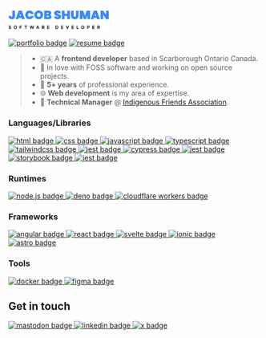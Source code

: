 <a href="https://jacobshuman.ca">
  <p>
    <picture>
      <source media="(prefers-color-scheme: dark)" srcset="./dark-header.svg" />
      <img alt="header" src="./light-header.svg" width="40%" />
    </picture>
  </p>
</a>

[![portfolio badge](https://img.shields.io/badge/portfolio-3B87FF?style=for-the-badge&logo=amp&logoColor=white)](https://jacobshuman.ca)
[![resume badge](https://img.shields.io/badge/resume-FC4C02?style=for-the-badge&logo=googledocs&logoColor=white)](https://jacobshuman.ca/resume.pdf)

> - :canada: A **frontend developer** based in Scarborough Ontario Canada.
> - :open_book: In love with FOSS software and working on open source projects.
> - :calendar: **5+ years** of professional experience.
> - :globe_with_meridians: **Web development** is my area of expertise.
> - :briefcase: **Technical Manager** @ [Indigenous Friends Association](https://indigenousfriends.org).

### Languages/Libraries

<a href="https://developer.mozilla.org/en-US/docs/Learn/HTML/Introduction_to_HTML">
  <picture>
    <source media="(prefers-color-scheme: dark)" srcset="https://img.shields.io/badge/html-202020?style=for-the-badge&logo=html5" />
    <img alt="html badge" src="https://img.shields.io/badge/html-f0f0f0?style=for-the-badge&logo=html5" />
  </picture>
</a>
<a href="https://developer.mozilla.org/en-US/docs/Learn/CSS/First_steps/What_is_CSS">
  <picture>
    <source media="(prefers-color-scheme: dark)" srcset="https://img.shields.io/badge/css-202020?style=for-the-badge&logo=css3&logoColor=489AE0" />
    <img alt="css badge" src="https://img.shields.io/badge/css-f0f0f0?style=for-the-badge&logo=css3&logoColor=489AE0" />
  </picture>
</a>
<a href="https://developer.mozilla.org/en-US/docs/Learn/JavaScript/First_steps/What_is_JavaScript">
  <picture>
    <source media="(prefers-color-scheme: dark)" srcset="https://img.shields.io/badge/javascript-202020?style=for-the-badge&logo=javascript" />
    <img alt="javascript badge" src="https://img.shields.io/badge/javascript-f0f0f0?style=for-the-badge&logo=javascript" />
  </picture>
</a>
<a href="https://www.typescriptlang.org/">
  <picture>
    <source media="(prefers-color-scheme: dark)" srcset="https://img.shields.io/badge/typescript-202020?style=for-the-badge&logo=typescript" />
    <img alt="typescript badge" src="https://img.shields.io/badge/typescript-f0f0f0?style=for-the-badge&logo=typescript" />
  </picture>
</a>
<a href="https://tailwindcss.com/">
  <picture>
    <source media="(prefers-color-scheme: dark)" srcset="https://img.shields.io/badge/tailwind_css-202020?style=for-the-badge&logo=tailwindcss" />
    <img alt="tailwindcss badge" src="https://img.shields.io/badge/tailwind_css-f0f0f0?style=for-the-badge&logo=tailwindcss" />
  </picture>
</a>
<a href="https://jestjs.io/">
  <picture>
    <source media="(prefers-color-scheme: dark)" srcset="https://img.shields.io/badge/jest-202020?style=for-the-badge&logo=jest&logoColor=C21325" />
    <img alt="jest badge" src="https://img.shields.io/badge/jest-f0f0f0?style=for-the-badge&logo=jest&logoColor=C21325" />
  </picture>
</a>
<a href="https://www.cypress.io/">
  <picture>
    <source media="(prefers-color-scheme: dark)" srcset="https://img.shields.io/badge/cypress-202020?style=for-the-badge&logo=cypress" />
    <img alt="cypress badge" src="https://img.shields.io/badge/cypress-f0f0f0?style=for-the-badge&logo=cypress" />
  </picture>
</a>
<a href="https://playwright.dev/">
  <picture>
    <source media="(prefers-color-scheme: dark)" srcset="https://img.shields.io/badge/playwright-202020?style=for-the-badge&logo=jest&logoColor=67B859" />
    <img alt="jest badge" src="https://img.shields.io/badge/playwright-f0f0f0?style=for-the-badge&logo=jest&logoColor=67B859" />
  </picture>
</a>
<a href="https://storybook.js.org/">
  <picture>
    <source media="(prefers-color-scheme: dark)" srcset="https://img.shields.io/badge/storybook-202020?style=for-the-badge&logo=storybook" />
    <img alt="storybook badge" src="https://img.shields.io/badge/storybook-f0f0f0?style=for-the-badge&logo=storybook" />
  </picture>
</a>
<a href="https://flutter.dev/">
  <picture>
    <source media="(prefers-color-scheme: dark)" srcset="https://img.shields.io/badge/flutter-202020?style=for-the-badge&logo=flutter&logoColor=02569B" />
    <img alt="jest badge" src="https://img.shields.io/badge/flutter-f0f0f0?style=for-the-badge&logo=flutter&logoColor=02569B" />
  </picture>
</a>

### Runtimes

<a href="https://nodejs.org/">
  <picture>
    <source media="(prefers-color-scheme: dark)" srcset="https://img.shields.io/badge/node.js-202020?style=for-the-badge&logo=node.js" />
    <img alt="node.js badge" src="https://img.shields.io/badge/node.js-f0f0f0?style=for-the-badge&logo=node.js" />
  </picture>
</a>
<a href="https://deno.com/">
  <picture>
    <source media="(prefers-color-scheme: dark)" srcset="https://img.shields.io/badge/deno-202020?style=for-the-badge&logo=deno" />
    <img alt="deno badge" src="https://img.shields.io/badge/deno-f0f0f0?style=for-the-badge&logo=deno&logoColor=black" />
  </picture>
</a>
<a href="https://workers.cloudflare.com/">
  <picture>
    <source media="(prefers-color-scheme: dark)" srcset="https://img.shields.io/badge/cloudflare_workers-202020?style=for-the-badge&logo=cloudflareworkers" />
    <img alt="cloudflare workers badge" src="https://img.shields.io/badge/cloudflare_workers-f0f0f0?style=for-the-badge&logo=cloudflareworkers" />
  </picture>
</a>

### Frameworks

<a href="https://angular.dev/">
  <picture>
    <source media="(prefers-color-scheme: dark)" srcset="https://img.shields.io/badge/angular-202020?style=for-the-badge&logo=angular&logoColor=d63b9e" />
    <img alt="angular badge" src="https://img.shields.io/badge/angular-f0f0f0?style=for-the-badge&logo=angular&logoColor=d63b9e" />
  </picture>
</a>
<a href="https://react.dev/">
  <picture>
    <source media="(prefers-color-scheme: dark)" srcset="https://img.shields.io/badge/react-202020?style=for-the-badge&logo=react" />
    <img alt="react badge" src="https://img.shields.io/badge/react-f0f0f0?style=for-the-badge&logo=react" />
  </picture>
</a>
<a href="https://svelte.dev/">
  <picture>
    <source media="(prefers-color-scheme: dark)" srcset="https://img.shields.io/badge/svelte-202020?style=for-the-badge&logo=svelte" />
    <img alt="svelte badge" src="https://img.shields.io/badge/svelte-f0f0f0?style=for-the-badge&logo=svelte" />
  </picture>
</a>
<a href="https://ionicframework.com/">
  <picture>
    <source media="(prefers-color-scheme: dark)" srcset="https://img.shields.io/badge/ionic-202020?style=for-the-badge&logo=ionic" />
    <img alt="ionic badge" src="https://img.shields.io/badge/ionic-f0f0f0?style=for-the-badge&logo=ionic" />
  </picture>
</a>
<a href="https://astro.build/">
  <picture>
    <source media="(prefers-color-scheme: dark)" srcset="https://img.shields.io/badge/astro-202020?style=for-the-badge&logo=astro" />
    <img alt="astro badge" src="https://img.shields.io/badge/astro-f0f0f0?style=for-the-badge&logo=astro" />
  </picture>
</a>

### Tools

<a href="https://www.docker.com/">
  <picture>
    <source media="(prefers-color-scheme: dark)" srcset="https://img.shields.io/badge/docker-202020?style=for-the-badge&logo=docker" />
    <img alt="docker badge" src="https://img.shields.io/badge/docker-f0f0f0?style=for-the-badge&logo=docker" />
  </picture>
</a>
<a href="https://www.figma.com/">
  <picture>
    <source media="(prefers-color-scheme: dark)" srcset="https://img.shields.io/badge/figma-202020?style=for-the-badge&logo=figma" />
    <img alt="figma badge" src="https://img.shields.io/badge/figma-f0f0f0?style=for-the-badge&logo=figma" />
  </picture>
</a>

## Get in touch

<a href="https://mastodon.social/@jacobshuman">
  <picture>
    <source media="(prefers-color-scheme: dark)" srcset="https://img.shields.io/badge/mastodon-202020?style=for-the-badge&logo=mastodon" />
    <img alt="mastodon badge" src="https://img.shields.io/badge/mastodon-f0f0f0?style=for-the-badge&logo=mastodon" />
  </picture>
</a>
<a href="https://www.linkedin.com/in/jacob-shuman-186993172/">
  <picture>
    <source media="(prefers-color-scheme: dark)" srcset="https://img.shields.io/badge/linkedin-202020?style=for-the-badge&logo=linkedin&logoColor=0a66c2" />
    <img alt="linkedin badge" src="https://img.shields.io/badge/linkedin-f0f0f0?style=for-the-badge&logo=linkedin&logoColor=0a66c2" />
  </picture>
</a>
<a href="https://twitter.com/jacob_shuman7">
  <picture>
    <source media="(prefers-color-scheme: dark)" srcset="https://img.shields.io/badge/twitter-202020?style=for-the-badge&logo=x" />
    <img alt="x badge" src="https://img.shields.io/badge/twitter-f0f0f0?style=for-the-badge&logo=x&logoColor=black" />
  </picture>
</a>
